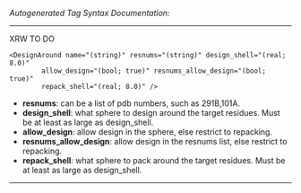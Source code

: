 _Autogenerated Tag Syntax Documentation:_

---
XRW TO DO

```
<DesignAround name="(string)" resnums="(string)" design_shell="(real; 8.0)"
        allow_design="(bool; true)" resnums_allow_design="(bool; true)"
        repack_shell="(real; 8.0)" />
```

-   **resnums**: can be a list of pdb numbers, such as 291B,101A.
-   **design_shell**: what sphere to design around the target residues. Must be at least as large as design_shell.
-   **allow_design**: allow design in the sphere, else restrict to repacking.
-   **resnums_allow_design**: allow design in the resnums list, else restrict to repacking.
-   **repack_shell**: what sphere to pack around the target residues. Must be at least as large as design_shell.

---
